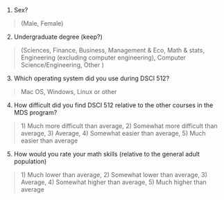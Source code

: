 1. Sex? 
> (Male, Female)
2. Undergraduate degree (keep?)
> (Sciences, Finance, Business, Management & Eco, Math & stats, Engineering (excluding computer engineering), Computer Science/Engineering, Other )
3. Which operating system did you use during DSCI 512?
> Mac OS, Windows, Linux or other
4. How difficult did you find DSCI 512 relative to the other courses in the MDS program?
> 1\) Much more difficult than average, 2) Somewhat more difficult than average, 3) Average, 4) Somewhat easier than average, 5) Much easier than average
5. How would you rate your math skills (relative to the general adult population)
> 1\) Much lower than average, 2) Somewhat lower than average, 3) Average, 4) Somewhat higher than average, 5) Much higher than average
